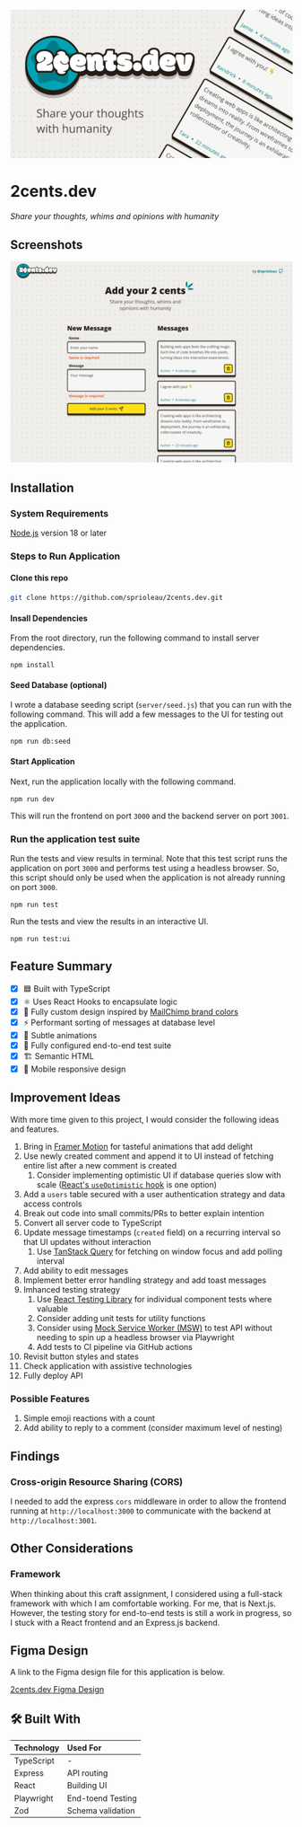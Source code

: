 ![Social Card][social-card-url]

# 2cents.dev

_Share your thoughts, whims and opinions with humanity_

## Screenshots

![Homepage Screenshot][homepage-screenshot-url]

## Installation

### System Requirements

[Node.js](https://nodejs.org/en/download) version 18 or later

### Steps to Run Application

#### Clone this repo

```bash
git clone https://github.com/sprioleau/2cents.dev.git
```

#### Insall Dependencies

From the root directory, run the following command to install server dependencies.

```shell
npm install
```

#### Seed Database (optional)

I wrote a database seeding script (`server/seed.js`) that you can run with the following command. This will add a few messages to the UI for testing out the application.

```shell
npm run db:seed
```

#### Start Application

Next, run the application locally with the following command.

```shell
npm run dev
```

This will run the frontend on port `3000` and the backend server on port `3001`.

### Run the application test suite

Run the tests and view results in terminal. Note that this test script runs the application on port `3000` and performs test using a headless browser. So, this script should only be used when the application is not already running on port `3000`.

```shell
npm run test
```

Run the tests and view the results in an interactive UI.

```shell
npm run test:ui
```

## Feature Summary

- [x] 🟦 Built with TypeScript
- [x] ⚛️ Uses React Hooks to encapsulate logic
- [x] 🎨 Fully custom design inspired by [MailChimp brand colors](https://ux.mailchimp.com/patterns/color)
- [x] ⚡️ Performant sorting of messages at database level
- [x] 💫 Subtle animations
- [x] 🧪 Fully configured end-to-end test suite
- [x] 🏗️ Semantic HTML
- [x] 📱 Mobile responsive design

## Improvement Ideas

With more time given to this project, I would consider the following ideas and features.

1. Bring in [Framer Motion](https://www.framer.com/motion/) for tasteful animations that add delight
2. Use newly created comment and append it to UI instead of fetching entire list after a new comment is created
   1. Consider implementing optimistic UI if database queries slow with scale ([React's `useOptimistic` hook](https://react.dev/reference/react/useOptimistic#use) is one option)
3. Add a `users` table secured with a user authentication strategy and data access controls
4. Break out code into small commits/PRs to better explain intention
5. Convert all server code to TypeScript
6. Update message timestamps (`created` field) on a recurring interval so that UI updates without interaction
   1. Use [TanStack Query](https://tanstack.com/query/latest) for fetching on window focus and add polling interval
7. Add ability to edit messages
8. Implement better error handling strategy and add toast messages
9. Imhanced testing strategy
   1. Use [React Testing Library](https://testing-library.com/docs/react-testing-library/intro/) for individual component tests where valuable
   2. Consider adding unit tests for utility functions
   3. Consider using [Mock Service Worker (MSW)](https://mswjs.io/) to test API without needing to spin up a headless browser via Playwright
   4. Add tests to CI pipeline via GitHub actions
10. Revisit button styles and states
11. Check application with assistive technologies
12. Fully deploy API

### Possible Features

1. Simple emoji reactions with a count
2. Add ability to reply to a comment (consider maximum level of nesting)

## Findings

### Cross-origin Resource Sharing (CORS)

I needed to add the express `cors` middleware in order to allow the frontend running at `http://localhost:3000` to communicate with the backend at `http://localhost:3001`.

## Other Considerations

### Framework

When thinking about this craft assignment, I considered using a full-stack framework with which I am comfortable working. For me, that is Next.js. However, the testing story for end-to-end tests is still a work in progress, so I stuck with a React frontend and an Express.js backend.

## Figma Design

A link to the Figma design file for this application is below.

[2cents.dev Figma Design](https://www.figma.com/file/ZFFZbfFd1zVtgqFHJmmVhL/2cents.dev?type=design&node-id=5%3A147&mode=design&t=LJoLGkr6Tt3zbesd-1)

## 🛠 Built With

| Technology | Used For          |
| :--------- | :---------------- |
| TypeScript | -                 |
| Express    | API routing       |
| React      | Building UI       |
| Playwright | End-toend Testing |
| Zod        | Schema validation |

<!-- Project Details -->

[social-card-url]: https://github.com/sprioleau/2cents.dev/blob/main/client/public/images/social-card.png?raw=true "Social Card"
[homepage-screenshot-url]: https://github.com/sprioleau/2cents.dev/blob/main/client/public/images/homepage-screenshot.png?raw=true "Homepage Screenshot"
